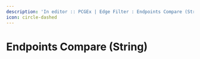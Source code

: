 ```yaml
---
description: 'In editor :: PCGEx | Edge Filter : Endpoints Compare (String)'
icon: circle-dashed
---
```


# Endpoints Compare (String)


